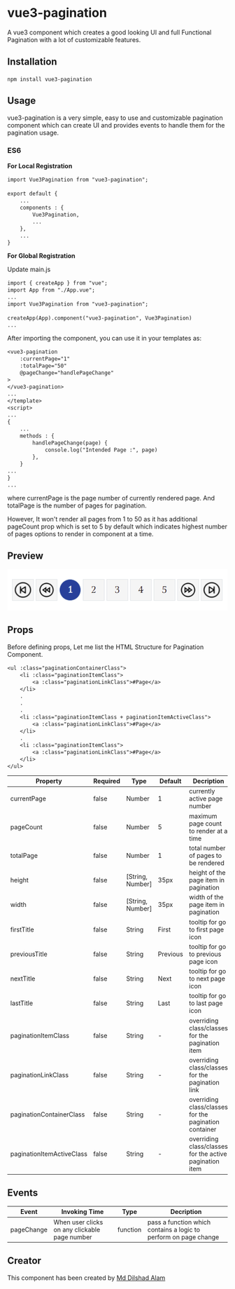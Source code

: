 # vue3-pagination

A vue3 component which creates a good looking UI and full Functional Pagination with a lot of customizable features.

## Installation

`npm install vue3-pagination`

## Usage

vue3-pagination is a very simple, easy to use and customizable pagination component which can create UI and provides events to handle them for the pagination usage.

### ES6

**For Local Registration**

```
import Vue3Pagination from "vue3-pagination";

export default {
    ...
    components : {
        Vue3Pagination,
        ...
    },
    ...
}
```

**For Global Registration**

Update main.js

```
import { createApp } from "vue";
import App from "./App.vue";
...
import Vue3Pagination from "vue3-pagination";

createApp(App).component("vue3-pagination", Vue3Pagination)
...
```

After importing the component, you can use it in your templates as:

```
<vue3-pagination
    :currentPage="1"
    :totalPage="50"
    @pageChange="handlePageChange"
>
</vue3-pagination>
...
</template>
<script>
...
{
    ...
    methods : {
        handlePageChange(page) {
            console.log("Intended Page :", page)
        },
    }
...
}
...
```

where currentPage is the page number of currently rendered page. And totalPage is the number of pages for pagination.

However, It won't render all pages from 1 to 50 as it has additional pageCount prop which is set to 5 by default which indicates highest number of pages options to render in component at a time.

## Preview

![Pagination Demo](./src/assets/Pagination.png?raw=true "Title")

## Props

Before defining props, Let me list the HTML Structure for Pagination Component.

```
<ul :class="paginationContainerClass">
    <li :class="paginationItemClass">
        <a :class="paginationLinkClass">#Page</a>
    </li>
    .
    .
    .
    <li :class="paginationItemClass + paginationItemActiveClass">
        <a :class="paginationLinkClass">#Page</a>
    </li>
    .
    <li :class="paginationItemClass">
        <a :class="paginationLinkClass">#Page</a>
    </li>
</ul>
```

| Property                  | Required | Type             | Default  | Decription                                              |
| ------------------------- | -------- | ---------------- | -------- | ------------------------------------------------------- |
| currentPage               | false    | Number           | 1        | currently active page number                            |
| pageCount                 | false    | Number           | 5        | maximum page count to render at a time                  |
| totalPage                 | false    | Number           | 1        | total number of pages to be rendered                    |
| height                    | false    | [String, Number] | 35px     | height of the page item in pagination                   |
| width                     | false    | [String, Number] | 35px     | width of the page item in pagination                    |
| firstTitle                | false    | String           | First    | tooltip for go to first page icon                       |
| previousTitle             | false    | String           | Previous | tooltip for go to previous page icon                    |
| nextTitle                 | false    | String           | Next     | tooltip for go to next page icon                        |
| lastTitle                 | false    | String           | Last     | tooltip for go to last page icon                        |
| paginationItemClass       | false    | String           | -        | overriding class/classes for the pagination item        |
| paginationLinkClass       | false    | String           | -        | overriding class/classes for the pagination link        |
| paginationContainerClass  | false    | String           | -        | overriding class/classes for the pagination container   |
| paginationItemActiveClass | false    | String           | -        | overriding class/classes for the active pagination item |

## Events

| Event      | Invoking Time                                 | Type     | Decription                                                       |
| ---------- | --------------------------------------------- | -------- | ---------------------------------------------------------------- |
| pageChange | When user clicks on any clickable page number | function | pass a function which contains a logic to perform on page change |

## Creator

This component has been created by [Md Dilshad Alam](https://github.com/webformulator)
